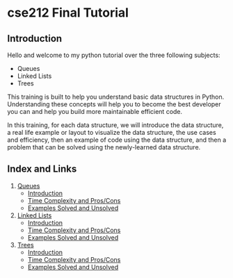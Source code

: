 # cse212 Final Tutorial
## Introduction
Hello and welcome to my python tutorial over the three following subjects:
* Queues
* Linked Lists
* Trees

This training is built to help you understand basic data structures in Python. Understanding these concepts will help you to become the best developer you can and help you build more maintainable efficient code.

In this training, for each data structure, we will introduce the data structure, a real life example or layout to visualize the data structure, the use cases and efficiency, then an example of code using the data structure, and then a problem that can be solved using the newly-learned data structure.

## Index and Links
1. [Queues](queues/)
    - [Introduction](queues/introduction.md)
    - [Time Complexity and Pros/Cons](queues/timeComplexityProsCons.md)
    - [Examples Solved and Unsolved](queues/examples.md)
1. [Linked Lists](linked_lists/)
    - [Introduction](linked_lists/introduction.md)
    - [Time Complexity and Pros/Cons](linked_lists/timeComplexityProsCons.md)
    - [Examples Solved and Unsolved](linked_lists/examples.md)
1. [Trees](trees/)
    - [Introduction](trees/introduction.md)
    - [Time Complexity and Pros/Cons](trees/timeComplexityProsCons.md)
    - [Examples Solved and Unsolved](trees/examples.md)
